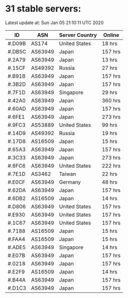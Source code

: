 # 31 stable servers:

Latest update at: Sun Jan 05 21:10:11 UTC 2020

| ID | ASN | Server Country | Online |
| -- | --- | -------------- | ------ |
| #.D09B | AS174 | United States | 18 hrs |
| #.DB5C | AS63949 | Japan | 157 hrs |
| #.2A79 | AS63949 | Japan | 13 hrs |
| #.15CF | AS49392 | Russia | 27 hrs |
| #.B91B | AS63949 | Japan | 157 hrs |
| #.3B2D | AS63949 | Japan | 157 hrs |
| #.7F1D | AS63949 | Singapore | 29 hrs |
| #.42A0 | AS63949 | Japan | 360 hrs |
| #.60AD | AS63949 | Japan | 157 hrs |
| #.6FE1 | AS63949 | Japan | 273 hrs |
| #.9FC3 | AS53889 | United States | 99 hrs |
| #.14D9 | AS49392 | Russia | 19 hrs |
| #.17D8 | AS16509 | Japan | 15 hrs |
| #.65A3 | AS63949 | Japan | 157 hrs |
| #.3C33 | AS63949 | Japan | 273 hrs |
| #.8FC6 | AS63949 | United States | 222 hrs |
| #.7E1D | AS3462 | Taiwan | 22 hrs |
| #.E0CF | AS63949 | Germany | 48 hrs |
| #.62DA | AS63949 | Japan | 157 hrs |
| #.6DB2 | AS16509 | Japan | 14 hrs |
| #.D806 | AS63949 | United States | 157 hrs |
| #.E930 | AS63949 | United States | 157 hrs |
| #.1C67 | AS63949 | United States | 157 hrs |
| #.7188 | AS16509 | Japan | 15 hrs |
| #.FAA4 | AS16509 | Japan | 15 hrs |
| #.ADE5 | AS63949 | Singapore | 14 hrs |
| #.E07B | AS63949 | Japan | 157 hrs |
| #.0218 | AS63949 | Japan | 157 hrs |
| #.E2F9 | AS16509 | Japan | 14 hrs |
| #.B44A | AS63949 | Japan | 157 hrs |
| #.D1C3 | AS63949 | Japan | 157 hrs |

